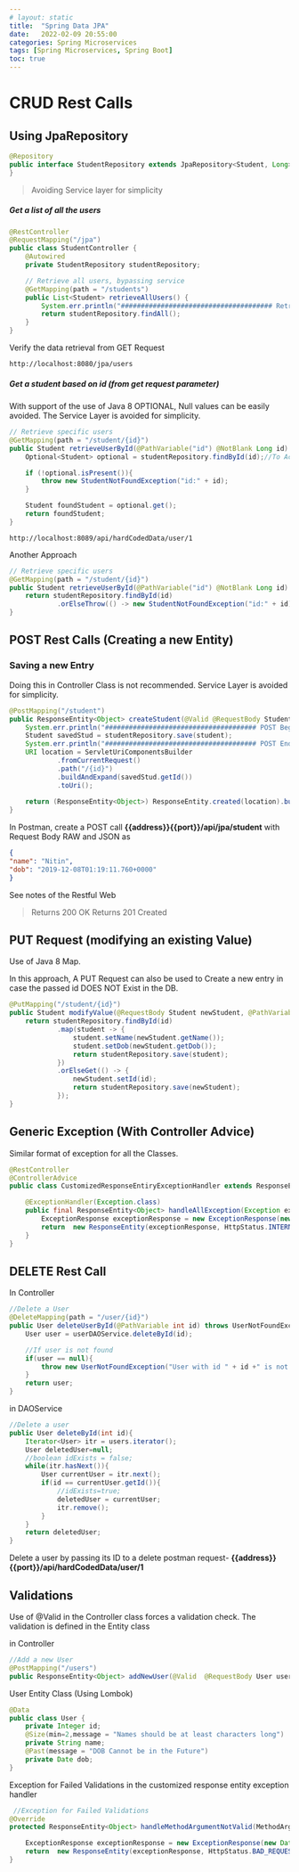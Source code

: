 ```yaml
---
# layout: static
title:  "Spring Data JPA"
date:   2022-02-09 20:55:00
categories: Spring Microservices
tags: [Spring Microservices, Spring Boot]
toc: true
---
```


# CRUD Rest Calls

## Using JpaRepository

```java
@Repository
public interface StudentRepository extends JpaRepository<Student, Long> {
}
```

> Avoiding Service layer for simplicity

##### Get a list of all the users
```java
@RestController
@RequestMapping("/jpa")
public class StudentController {
	@Autowired
	private StudentRepository studentRepository;

	// Retrieve all users, bypassing service
	@GetMapping(path = "/students")
	public List<Student> retrieveAllUsers() {
		System.err.println("###################################### Retrieving All Users ######################################");
		return studentRepository.findAll();
	}
}
```

Verify the data retrieval from GET Request
```
http://localhost:8080/jpa/users
```
##### Get a student based on id (from get request parameter)

With support of the use of Java 8 OPTIONAL, Null values can be easily avoided. The Service Layer is avoided for simplicity. 

```java
// Retrieve specific users
@GetMapping(path = "/student/{id}")
public Student retrieveUserById(@PathVariable("id") @NotBlank Long id) {
    Optional<Student> optional = studentRepository.findById(id);//To Accomodate Null return

    if (!optional.isPresent()){
        throw new StudentNotFoundException("id:" + id);
    }

    Student foundStudent = optional.get();
    return foundStudent;
}
```
```
http://localhost:8089/api/hardCodedData/user/1
```

Another Approach

```java
// Retrieve specific users
@GetMapping(path = "/student/{id}")
public Student retrieveUserById(@PathVariable("id") @NotBlank Long id) {
    return studentRepository.findById(id)
            .orElseThrow(() -> new StudentNotFoundException("id:" + id));
}
```

## POST Rest Calls (Creating a new Entity)

### Saving a new Entry

Doing this in Controller Class is not recommended. Service Layer is avoided for simplicity.
```java
@PostMapping("/student")
public ResponseEntity<Object> createStudent(@Valid @RequestBody Student student){
    System.err.println("###################################### POST Begins ######################################");
    Student savedStud = studentRepository.save(student);
    System.err.println("###################################### POST Ends ######################################");
    URI location = ServletUriComponentsBuilder
            .fromCurrentRequest()
            .path("/{id}")
            .buildAndExpand(savedStud.getId())
            .toUri();
    
    return (ResponseEntity<Object>) ResponseEntity.created(location).build();
}
```

In Postman, create a POST call **{{address}}{{port}}/api/jpa/student** with Request Body RAW and JSON as 
```json
{
"name": "Nitin",
"dob": "2019-12-08T01:19:11.760+0000"
}
```

See notes of the Restful Web

> Returns 200 OK
> Returns 201 Created


## PUT Request (modifying an existing Value) 

Use of Java 8 Map.

In this approach, A PUT Request can also be used to Create a new entry in case the passed id DOES NOT Exist in the DB.

```java
@PutMapping("/student/{id}")
public Student modifyValue(@RequestBody Student newStudent, @PathVariable Long id){
    return studentRepository.findById(id)
            .map(student -> {
                student.setName(newStudent.getName());
                student.setDob(newStudent.getDob());
                return studentRepository.save(student);
            })
            .orElseGet(() -> {
                newStudent.setId(id);
                return studentRepository.save(newStudent);
            });
}
```

## Generic Exception (With Controller Advice)

Similar format of exception for all the Classes.

```java
@RestController
@ControllerAdvice
public class CustomizedResponseEntiryExceptionHandler extends ResponseEntityExceptionHandler {

    @ExceptionHandler(Exception.class)
    public final ResponseEntity<Object> handleAllException(Exception ex, WebRequest request){
        ExceptionResponse exceptionResponse = new ExceptionResponse(new Date(), ex.getMessage(), request.getDescription(false));
        return  new ResponseEntity(exceptionResponse, HttpStatus.INTERNAL_SERVER_ERROR);
    }
}
```

## DELETE Rest Call

In Controller
```java
//Delete a User
@DeleteMapping(path = "/user/{id}")
public User deleteUserById(@PathVariable int id) throws UserNotFoundException {
    User user = userDAOService.deleteById(id);

    //If user is not found
    if(user == null){
        throw new UserNotFoundException("User with id " + id +" is not found");
    }
    return user;
}
```

in DAOService
```java
//Delete a user
public User deleteById(int id){
    Iterator<User> itr = users.iterator();
    User deletedUser=null;
    //boolean idExists = false;
    while(itr.hasNext()){
        User currentUser = itr.next();
        if(id == currentUser.getId()){
            //idExists=true;
            deletedUser = currentUser;
            itr.remove();
        }
    }
    return deletedUser;
}
```
Delete a user by passing its ID to a delete postman request- **{{address}}{{port}}/api/hardCodedData/user/1**


## Validations

Use of @Valid in the Controller class forces a validation check. The validation is defined in the Entity class

in Controller
```java
//Add a new User
@PostMapping("/users")
public ResponseEntity<Object> addNewUser(@Valid  @RequestBody User user){
```

User Entity Class (Using Lombok)
```java
@Data
public class User {
	private Integer id;
	@Size(min=2,message = "Names should be at least characters long")
	private String name;
	@Past(message = "DOB Cannot be in the Future")
	private Date dob;
}
```

Exception for Failed Validations in the customized response entity exception handler
```java
 //Exception for Failed Validations
@Override
protected ResponseEntity<Object> handleMethodArgumentNotValid(MethodArgumentNotValidException ex, HttpHeaders headers, HttpStatus status, WebRequest request){

    ExceptionResponse exceptionResponse = new ExceptionResponse(new Date(), "Validation Failed", ex.getBindingResult().toString());
    return  new ResponseEntity(exceptionResponse, HttpStatus.BAD_REQUEST);
}
```